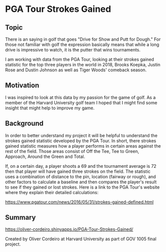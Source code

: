 # PGA Tour Strokes Gained 


## Topic
There is an saying in golf that goes "Drive for Show and Putt for Dough." For those not familiar with golf the expression basically means that while a long drive is impressive to watch, it is the putter that wins tournaments. 

I am working with data from the PGA Tour, looking at their strokes gained statistic for the top three players in the world in 2018, Brooks Koepka, Justin Rose and Dustin Johnson as well as Tiger Woods' comeback season. 


## Motivation
I was inspired to look at this data by my passion for the game of golf. As a member of the Harvard University golf team I hoped that I might find some insight that might help to improve my game. 


## Background
In order to better understand my project it will be helpful to understand the strokes gained statistic developed by the PGA Tour. In short, there strokes gained statistic measures how a player performs in certain areas against the rest of the field. Those areas consist of Off the Tee, Tee to Green, Approach, Around the Green and Total. 

If, on a certain day, a player shoots a 69 and the tournament average is 72 then that player will have gained three strokes on the field. The statistic uses a combination of distance to the pin, location (fairway or rough), and other factors to calculate a baseline and then compares the player's result to see if they gained or lost strokes. Here is a link to the PGA Tour's website where they explain their detailed calculations:

https://www.pgatour.com/news/2016/05/31/strokes-gained-defined.html


## Summary

https://oliver-cordeiro.shinyapps.io/PGA-Tour-Strokes-Gained/


Created by Oliver Cordeiro at Harvard University as part of GOV 1005 final project.
